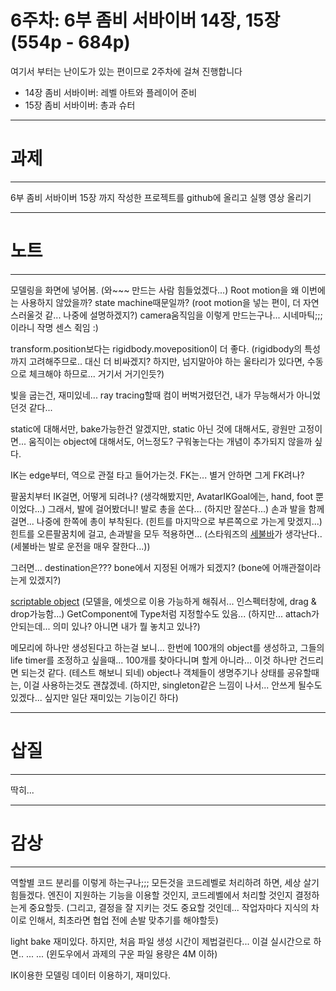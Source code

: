 # 6주차: 6부 좀비 서바이버 14장, 15장(554p - 684p)

여기서 부터는 난이도가 있는 편이므로 2주차에 걸쳐 진행합니다
- 14장 좀비 서바이버: 레벨 아트와 플레이어 준비
- 15장 좀비 서바이버: 총과 슈터

---
# 과제
---
6부 좀비 서바이버 15장 까지 작성한 프로젝트를 github에 올리고 실행 영상 올리기

---
# 노트
---
모델링을 화면에 넣어봄. (와~~~ 만드는 사람 힘들었겠다...)
Root motion을 왜 이번에는 사용하지 않았을까? state machine때문일까? (root motion을 넣는 편이, 더 자연스러울것 같... 나중에 설명하겠지?)
camera움직임을 이렇게 만드는구나... 시네마틱;;;이라니 작명 센스 쥑임 :)

transform.position보다는 rigidbody.moveposition이 더 좋다. (rigidbody의 특성까지 고려해주므로.. 대신 더 비싸겠지? 하지만, 넘지말아야 하는 울타리가 있다면, 수동으로 체크해야 하므로... 거기서 거기인듯?)

빛을 굽는건, 재미있네...
ray tracing할때 컴이 버벅거렸던건, 내가 무능해서가 아니었던것 같다...

static에 대해서만, bake가능한건 알겠지만, static 아닌 것에 대해서도, 광원만 고정이면... 움직이는 object에 대해서도, 어느정도? 구워놓는다는 개념이 추가되지 않을까 싶다.

IK는 edge부터, 역으로 관절 타고 들어가는것.
FK는... 별거 안하면 그게 FK려나?

팔꿈치부터 IK걸면, 어떻게 되려나? (생각해봤지만, AvatarIKGoal에는, hand, foot 뿐이었다...)
그래서, 발에 걸어봤더니! 발로 총을 쏜다... (하지만 잘쏜다...)
손과 발을 함께 걸면... 나중에 한쪽에 총이 부착된다. (힌트를 마지막으로 부른쪽으로 가는게 맞겠지...)
힌트를 오른팔꿈치에 걸고, 손과발을 모두 적용하면... (스타워즈의 [세불바](https://bbs.ruliweb.com/family/242/board/300087/read/13881256)가 생각난다.. (세불바는 발로 운전을 매우 잘한다...))

그러면... destination은??? bone에서 지정된 어깨가 되겠지? (bone에 어깨관절이라는게 있겠지?)

[scriptable object](https://docs.unity3d.com/kr/2019.4/Manual/class-ScriptableObject.html) (모델을, 에셋으로 이용 가능하게 해줘서... 인스펙터창에, drag & drop가능함...)
GetComponent에 Type처럼 지정할수도 있음... (하지만... attach가 안되는데... 의미 있나? 아니면 내가 뭘 놓치고 있나?)

메모리에 하나만 생성된다고 하는걸 보니... 한번에 100개의 object를 생성하고, 그들의 life timer를 조정하고 싶을때...
100개를 찾아다니며 할게 아니라... 이것 하나만 건드리면 되는것 같다. (테스트 해보니 되네)
object나 객체들이 생명주기나 상태를 공유할때는, 이걸 사용하는것도 괜찮겠네. (하지만, singleton같은 느낌이 나서... 안쓰게 될수도 있겠다... 싶지만 일단 재미있는 기능이긴 하다)


---
# 삽질
---
딱히...


---
# 감상
---
역할별 코드 분리를 이렇게 하는구나;;;
모든것을 코드레벨로 처리하려 하면, 세상 살기 힘들겠다.
엔진이 지원하는 기능을 이용할 것인지, 코드레벨에서 처리할 것인지 결정하는게 중요할듯. (그리고, 결정을 잘 지키는 것도 중요할 것인데... 작업자마다 지식의 차이로 인해서, 최초라면 협업 전에 손발 맞추기를 해야할듯)

light bake 재미있다. 하지만, 처음 파일 생성 시간이 제법걸린다... 이걸 실시간으로 하면.. ... ...
(윈도우에서 과제의 구운 파일 용량은 4M 이하)

IK이용한 모델링 데이터 이용하기, 재미있다.
